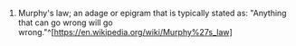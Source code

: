 1. Murphy's law; an adage or epigram that is typically stated as: "Anything that can go wrong will go wrong."^[https://en.wikipedia.org/wiki/Murphy%27s_law]